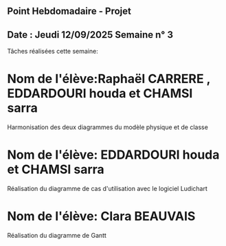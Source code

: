 ## Point Hebdomadaire - Projet

## Date : Jeudi 12/09/2025 Semaine n° 3

Tâches réalisées cette semaine:
# Nom de l'élève:Raphaël CARRERE , EDDARDOURI houda et CHAMSI sarra
Harmonisation des deux diagrammes du modèle physique et de classe 
# Nom de l'élève: EDDARDOURI houda et CHAMSI sarra
Réalisation du diagramme de cas d'utilisation avec le logiciel Ludichart 
# Nom de l'élève: Clara BEAUVAIS
Réalisation du diagramme de Gantt
